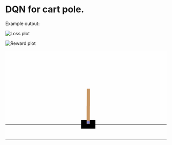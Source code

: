 # DQN for cart pole.

Example output:

![Loss plot](https://user-images.githubusercontent.com/127620405/226117158-94271902-5a4b-412f-ac10-b49cca68dd7f.png)

![Reward plot](https://user-images.githubusercontent.com/127620405/226117164-903ee4d7-ba18-4b36-8d9b-15e89833045d.png)

![Demo output](demo.gif)
